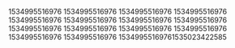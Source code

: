 1534995516976
1534995516976
1534995516976
1534995516976
1534995516976
1534995516976
1534995516976
1534995516976
1534995516976
1534995516976
1534995516976
1534995516976
1534995516976
1534995516976
15349955169761535023422585